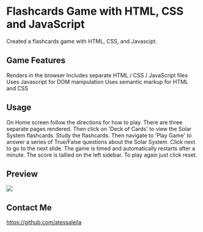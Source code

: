 # Flashcards Game with HTML, CSS and JavaScript

Created a flashcards game with HTML, CSS, and Javascipt.

## Game Features

Renders in the browser
Includes separate HTML / CSS / JavaScript files
Uses Javascript for DOM manipulation
Uses semantic markup for HTML and CSS

## Usage

On Home screen follow the directions for how to play. There are three separate pages rendered. Then click on 'Deck of Cards' to view the Solar System flashcards. Study the flashcards. Then navigate to 'Play Game' to answer a series of True/False questions about the Solar System. Click next to go to the next slide. The game is timed and automatically restarts after a minute. The score is tallied on the left sidebar. To play again just click reset. 

## Preview

![](https://media.giphy.com/media/h1nxsUJlUzQcBtUQKJ/giphy.gif)


## Contact Me
https://github.com/atessaleila
